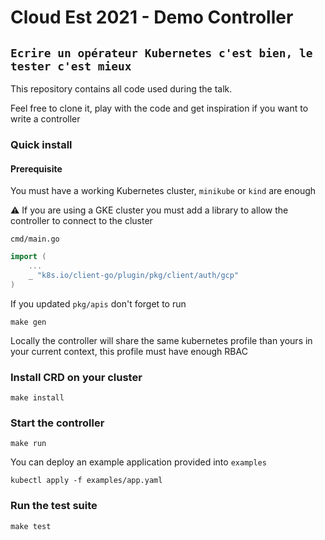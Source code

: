 # Cloud Est 2021 - Demo Controller
## `Ecrire un opérateur Kubernetes c'est bien, le tester c'est mieux`

This repository contains all code used during the talk.

Feel free to clone it, play with the code and get inspiration if you want to write a controller

### Quick install

#### Prerequisite

You must have a working Kubernetes cluster, `minikube` or `kind` are enough

:warning: If you are using a GKE cluster you must add a library to allow the controller to connect to the cluster

`cmd/main.go`

``` go
import (
    ...
    _ "k8s.io/client-go/plugin/pkg/client/auth/gcp"
)
```

If you updated `pkg/apis` don't forget to run
```
make gen
```

Locally the controller will share the same kubernetes profile than yours in your current context, this profile must have enough RBAC

### Install CRD on your cluster

```
make install
```

### Start the controller

```
make run
```

You can deploy an example application provided into `examples`
```
kubectl apply -f examples/app.yaml
```

### Run the test suite

```
make test
```
